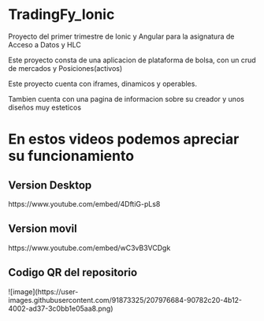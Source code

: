 # TradingFy_Ionic
<p>Proyecto del primer trimestre de Ionic y Angular para la asignatura de Acceso a Datos y HLC</p>
<p>Este proyecto consta de una aplicacion de plataforma de bolsa, con un crud de mercados y Posiciones(activos)</p>
<p>Este proyecto cuenta con iframes, dinamicos y operables.</p>
<p>Tambien cuenta con una pagina de informacion sobre su creador y unos diseños muy esteticos </p>
<h1>En estos videos podemos apreciar su funcionamiento</h1>
<h2>Version Desktop</h2>
<p>https://www.youtube.com/embed/4DftiG-pLs8</p> 
<p></p>
<h2>Version movil</h2>
<p>https://www.youtube.com/embed/wC3vB3VCDgk</p> 
<h2>Codigo QR del repositorio</h2>
![image](https://user-images.githubusercontent.com/91873325/207976684-90782c20-4b12-4002-ad37-3c0bb1e05aa8.png)

